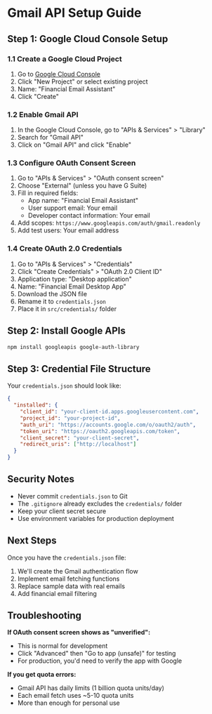 # Gmail API Setup Guide

## Step 1: Google Cloud Console Setup

### 1.1 Create a Google Cloud Project

1. Go to [Google Cloud Console](https://console.cloud.google.com/)
2. Click "New Project" or select existing project
3. Name: "Financial Email Assistant"
4. Click "Create"

### 1.2 Enable Gmail API

1. In the Google Cloud Console, go to "APIs & Services" > "Library"
2. Search for "Gmail API"
3. Click on "Gmail API" and click "Enable"

### 1.3 Configure OAuth Consent Screen

1. Go to "APIs & Services" > "OAuth consent screen"
2. Choose "External" (unless you have G Suite)
3. Fill in required fields:
   - App name: "Financial Email Assistant"
   - User support email: Your email
   - Developer contact information: Your email
4. Add scopes: `https://www.googleapis.com/auth/gmail.readonly`
5. Add test users: Your email address

### 1.4 Create OAuth 2.0 Credentials

1. Go to "APIs & Services" > "Credentials"
2. Click "Create Credentials" > "OAuth 2.0 Client ID"
3. Application type: "Desktop application"
4. Name: "Financial Email Desktop App"
5. Download the JSON file
6. Rename it to `credentials.json`
7. Place it in `src/credentials/` folder

## Step 2: Install Google APIs

```bash
npm install googleapis google-auth-library
```

## Step 3: Credential File Structure

Your `credentials.json` should look like:

```json
{
  "installed": {
    "client_id": "your-client-id.apps.googleusercontent.com",
    "project_id": "your-project-id",
    "auth_uri": "https://accounts.google.com/o/oauth2/auth",
    "token_uri": "https://oauth2.googleapis.com/token",
    "client_secret": "your-client-secret",
    "redirect_uris": ["http://localhost"]
  }
}
```

## Security Notes

- Never commit `credentials.json` to Git
- The `.gitignore` already excludes the `credentials/` folder
- Keep your client secret secure
- Use environment variables for production deployment

## Next Steps

Once you have the `credentials.json` file:

1. We'll create the Gmail authentication flow
2. Implement email fetching functions
3. Replace sample data with real emails
4. Add financial email filtering

## Troubleshooting

**If OAuth consent screen shows as "unverified":**

- This is normal for development
- Click "Advanced" then "Go to app (unsafe)" for testing
- For production, you'd need to verify the app with Google

**If you get quota errors:**

- Gmail API has daily limits (1 billion quota units/day)
- Each email fetch uses ~5-10 quota units
- More than enough for personal use
